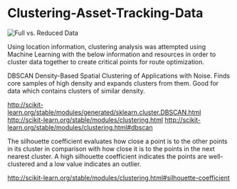 # Clustering-Asset-Tracking-Data

![Full vs. Reduced Data](https://github.com/paulhgraham/Clustering-Asset-Tracking-Data/blob/master/Output/output_25_1.png)


Using location information, clustering analysis was attempted using Machine Learning with the below information and resources in order to cluster data together to create critical points for route optimization.


DBSCAN Density-Based Spatial Clustering of Applications with Noise. Finds core samples of high density and expands clusters from them. Good for data which contains clusters of similar density.

http://scikit-learn.org/stable/modules/generated/sklearn.cluster.DBSCAN.html
http://scikit-learn.org/stable/modules/clustering.html
http://scikit-learn.org/stable/modules/clustering.html#dbscan

The silhouette coefficient evaluates how close a point is to the other points in its cluster in comparison with how close it is to the points in the next nearest cluster. A high silhouette coefficient indicates the points are well-clustered and a low value indicates an outlier.

http://scikit-learn.org/stable/modules/clustering.html#silhouette-coefficient
